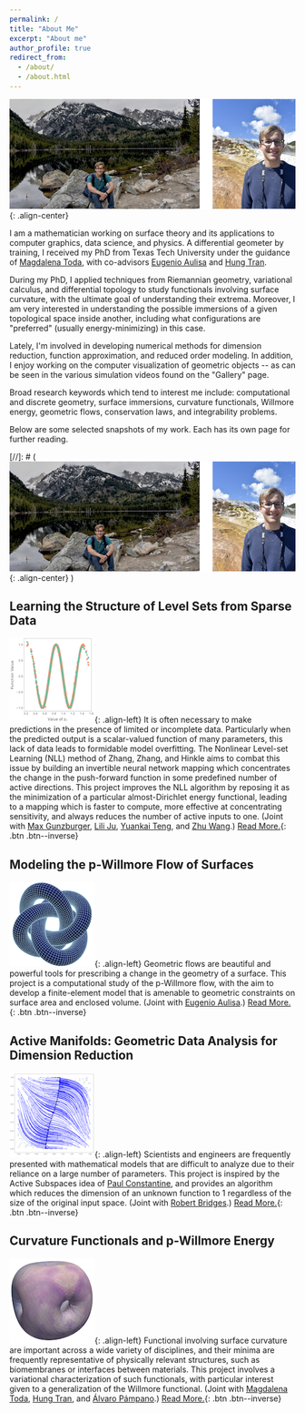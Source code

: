 ```yaml
---
permalink: /
title: "About Me"
excerpt: "About me"
author_profile: true
redirect_from:
  - /about/
  - /about.html
---
```

![image-center](/images/frontpage.jpg){: .align-center}

I am a mathematician working on surface theory and its applications to computer graphics, data science, and physics.  A differential geometer by training, I received my PhD from Texas Tech University under the guidance of [Magdalena Toda](http://www.math.ttu.edu/~mtoda/), with co-advisors [Eugenio Aulisa](http://www.math.ttu.edu/~eaulisa/) and [Hung Tran](https://www.math.uci.edu/~hungtt1/).  

During my PhD, I applied techniques from Riemannian geometry, variational calculus, and differential topology to study functionals involving surface curvature, with the ultimate goal of understanding their extrema. Moreover, I am very interested in understanding the possible immersions of a given topological space inside another, including what configurations are "preferred" (usually energy-minimizing) in this case.

Lately, I'm involved in developing numerical methods for dimension reduction, function approximation, and reduced order modeling.  In addition, I enjoy working on the computer visualization of geometric objects -- as can be seen in the various simulation videos found on the "Gallery" page.

Broad research keywords which tend to interest me include: computational and discrete geometry, surface immersions, curvature functionals, Willmore energy, geometric flows, conservation laws, and integrability problems.

Below are some selected snapshots of my work. Each has its own page for further reading.

[//]: # (![image-center](/images/frontpage.jpg){: .align-center} )


Learning the Structure of Level Sets from Sparse Data
------
![image-left](/images/ex4_mine.png){: .align-left} It is often necessary to make predictions in the presence of limited or incomplete data.  Particularly when the predicted output is a scalar-valued function of many parameters, this lack of data leads to formidable model overfitting.  The Nonlinear Level-set Learning (NLL) method of Zhang, Zhang, and Hinkle aims to combat this issue by building an invertible neural network mapping which concentrates the change in the push-forward function in some predefined number of active directions.  This project improves the NLL algorithm by reposing it as the minimization of a particular almost-Dirichlet energy functional, leading to a mapping which is faster to compute, more effective at concentrating sensitivity, and always reduces the number of active inputs to one.  (Joint with [Max Gunzburger](https://people.sc.fsu.edu/~mgunzburger/), [Lili Ju](https://people.math.sc.edu/ju/), [Yuankai Teng](https://slooowtyk.github.io/), and [Zhu Wang](https://people.math.sc.edu/wangzhu/).) [Read More.](/nll/){: .btn .btn--inverse}


Modeling the p-Willmore Flow of Surfaces
------
![image-left](/images/Modelfrontpage.png){: .align-left} Geometric flows are beautiful and powerful tools for prescribing a change in the geometry of a surface.
This project is a computational study of the p-Willmore flow, with the aim to develop a finite-element model that is amenable to geometric constraints on surface area and enclosed volume.  (Joint with [Eugenio Aulisa](http://www.math.ttu.edu/~eaulisa/).) [Read More.](/surfaceFlow/){: .btn .btn--inverse}


Active Manifolds: Geometric Data Analysis for Dimension Reduction
------
![image-left](/images/AMfrontpage.png){: .align-left} Scientists and engineers are frequently presented with mathematical models that are difficult to analyze due to their reliance on a large number of parameters. This project is inspired by the Active Subspaces idea of [Paul Constantine](https://scholar.google.com/citations?user=7x-Q4Y8AAAAJ&hl=en), and provides an algorithm which reduces the dimension of an unknown function to 1 regardless of the size of the original input space. (Joint with [Robert Bridges](https://sites.google.com/site/robertbridgeshomepage/).) [Read More.](/am/){: .btn .btn--inverse}


Curvature Functionals and p-Willmore Energy
------
![image-left](/images/virus_end.png){: .align-left} Functional involving surface curvature are important across a wide variety of disciplines, and their minima are frequently representative of physically relevant structures, such as biomembranes or interfaces between materials.  This project involves a variational characterization of such functionals, with particular interest given to a generalization of the Willmore functional. (Joint with [Magdalena Toda](http://www.math.ttu.edu/~mtoda/), [Hung Tran](https://www.math.uci.edu/~hungtt1/), and [Álvaro Pámpano](https://orcid.org/0000-0003-2239-2247).)  [Read More.](/cf/){: .btn .btn--inverse}
